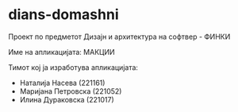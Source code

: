 # dians-domashni

Проект по предметот Дизајн и архитектура на софтвер - ФИНКИ

Име на апликацијата: МАКЦИИ 


Тимот кој ја изработува апликацијата:
 - Наталија Насева (221161)
 - Маријана Петровска (221052)
 - Илина Дураковска (221017)

